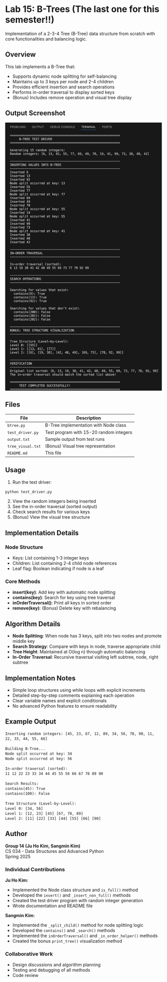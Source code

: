 # Lab 15: B-Trees (The last one for this semester!!)

Implementation of a 2-3-4 Tree (B-Tree) data structure from scratch with core functionalities and balancing logic.

## Overview

This lab implements a B-Tree that:
- Supports dynamic node splitting for self-balancing
- Maintains up to 3 keys per node and 2-4 children
- Provides efficient insertion and search operations
- Performs in-order traversal to display sorted keys
- (Bonus) Includes remove operation and visual tree display

## Output Screenshot

![Program Output](output_screenshot.png)

## Files

| File | Description |
|------|-------------|
| `btree.py` | B-Tree implementation with Node class |
| `test_driver.py` | Test program with 15-20 random integers |
| `output.txt` | Sample output from test runs |
| `tree_visual.txt` | (Bonus) Visual tree representation |
| `README.md` | This file |

## Usage

1. Run the test driver:
```bash
python test_driver.py
```
2. View the random integers being inserted
3. See the in-order traversal (sorted output)
4. Check search results for various keys
5. (Bonus) View the visual tree structure

## Implementation Details

### Node Structure
- Keys: List containing 1-3 integer keys
- Children: List containing 2-4 child node references
- Leaf flag: Boolean indicating if node is a leaf

### Core Methods
- **insert(key)**: Add key with automatic node splitting
- **contains(key)**: Search for key using tree traversal
- **inOrderTraversal()**: Print all keys in sorted order
- **remove(key)**: (Bonus) Delete key with rebalancing

## Algorithm Details

- **Node Splitting**: When node has 3 keys, split into two nodes and promote middle key
- **Search Strategy**: Compare with keys in node, traverse appropriate child
- **Tree Height**: Maintained at O(log n) through automatic balancing
- **In-Order Traversal**: Recursive traversal visiting left subtree, node, right subtree

## Implementation Notes

- Simple loop structures using while loops with explicit increments
- Detailed step-by-step comments explaining each operation
- Clear variable names and explicit conditionals
- No advanced Python features to ensure readability

## Example Output

```
Inserting random integers: [45, 23, 67, 12, 89, 34, 56, 78, 90, 11, 22, 33, 44, 55, 66]

Building B-Tree...
Node split occurred at key: 34
Node split occurred at key: 56

In-order traversal (sorted):
11 12 22 23 33 34 44 45 55 56 66 67 78 89 90

Search Results:
contains(45): True
contains(100): False

Tree Structure (Level-by-Level):
Level 0: [34, 56]
Level 1: [12, 23] [45] [67, 78, 89]
Level 2: [11] [22] [33] [44] [55] [66] [90]
```

## Author

**Group 14 (Ju Ho Kim, Sangmin Kim)**  
CS 034 - Data Structures and Advanced Python  
Spring 2025

### Individual Contributions

**Ju Ho Kim:**
- Implemented the Node class structure and `is_full()` method
- Developed the `insert()` and `_insert_non_full()` methods
- Created the test driver program with random integer generation
- Wrote documentation and README file

**Sangmin Kim:**
- Implemented the `_split_child()` method for node splitting logic
- Developed the `contains()` and `_search()` methods
- Implemented the `inOrderTraversal()` and `_in_order_helper()` methods
- Created the bonus `print_tree()` visualization method

### Collaborative Work
- Design discussions and algorithm planning
- Testing and debugging of all methods
- Code review